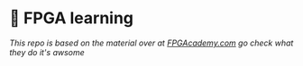 # :cherry_blossom:  FPGA learning

*This repo is based on the material over at [FPGAcademy.com](https://fpgacademy.org/courses.html) go check what they do it's awsome*
